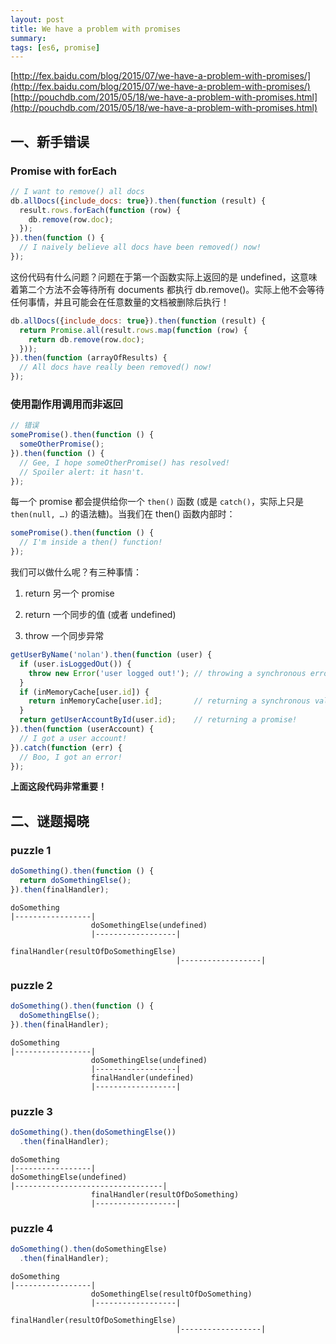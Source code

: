 ```yaml
---
layout: post
title: We have a problem with promises
summary: 
tags: [es6, promise]
---
```


[http://fex.baidu.com/blog/2015/07/we-have-a-problem-with-promises/](http://fex.baidu.com/blog/2015/07/we-have-a-problem-with-promises/)
[http://pouchdb.com/2015/05/18/we-have-a-problem-with-promises.html](http://pouchdb.com/2015/05/18/we-have-a-problem-with-promises.html)

## 一、新手错误

### Promise with forEach
``` js
// I want to remove() all docs
db.allDocs({include_docs: true}).then(function (result) {
  result.rows.forEach(function (row) {
    db.remove(row.doc);  
  });
}).then(function () {
  // I naively believe all docs have been removed() now!
});
```
这份代码有什么问题？问题在于第一个函数实际上返回的是 undefined，这意味着第二个方法不会等待所有 documents 都执行 db.remove()。实际上他不会等待任何事情，并且可能会在任意数量的文档被删除后执行！

``` js
db.allDocs({include_docs: true}).then(function (result) {
  return Promise.all(result.rows.map(function (row) {
    return db.remove(row.doc);
  }));
}).then(function (arrayOfResults) {
  // All docs have really been removed() now!
});
```

### 使用副作用调用而非返回
``` js
// 错误
somePromise().then(function () {
  someOtherPromise();
}).then(function () {
  // Gee, I hope someOtherPromise() has resolved!
  // Spoiler alert: it hasn't.
});
```

每一个 promise 都会提供给你一个 `then()` 函数 (或是 `catch()`，实际上只是 `then(null, …)` 的语法糖)。当我们在 then() 函数内部时：

``` js
somePromise().then(function () {
  // I'm inside a then() function!
});
```

我们可以做什么呢？有三种事情：
1. return 另一个 promise

2. return 一个同步的值 (或者 undefined)

3. throw 一个同步异常

``` js
getUserByName('nolan').then(function (user) {
  if (user.isLoggedOut()) {
    throw new Error('user logged out!'); // throwing a synchronous error!
  }
  if (inMemoryCache[user.id]) {
    return inMemoryCache[user.id];       // returning a synchronous value!
  }
  return getUserAccountById(user.id);    // returning a promise!
}).then(function (userAccount) {
  // I got a user account!
}).catch(function (err) {
  // Boo, I got an error!
});
```

**上面这段代码非常重要！**

## 二、谜题揭晓

### puzzle 1
``` js
doSomething().then(function () {
  return doSomethingElse();
}).then(finalHandler);
```
```
doSomething
|-----------------|
                  doSomethingElse(undefined)
                  |------------------|
                                     finalHandler(resultOfDoSomethingElse)
                                     |------------------|
```

### puzzle 2
``` js
doSomething().then(function () {
  doSomethingElse();
}).then(finalHandler);
```
```
doSomething
|-----------------|
                  doSomethingElse(undefined)
                  |------------------|
                  finalHandler(undefined)
                  |------------------|
```

### puzzle 3
``` js
doSomething().then(doSomethingElse())
  .then(finalHandler);
```
```
doSomething
|-----------------|
doSomethingElse(undefined)
|---------------------------------|
                  finalHandler(resultOfDoSomething)
                  |------------------|
```

### puzzle 4
``` js
doSomething().then(doSomethingElse)
  .then(finalHandler);
```
```
doSomething
|-----------------|
                  doSomethingElse(resultOfDoSomething)
                  |------------------|
                                     finalHandler(resultOfDoSomethingElse)
                                     |------------------|
```